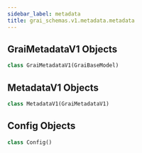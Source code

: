 ```yaml
---
sidebar_label: metadata
title: grai_schemas.v1.metadata.metadata
---
```


## GraiMetadataV1 Objects

```python
class GraiMetadataV1(GraiBaseModel)
```



## MetadataV1 Objects

```python
class MetadataV1(GraiMetadataV1)
```



## Config Objects

```python
class Config()
```
